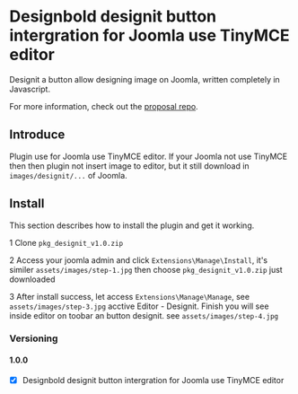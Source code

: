 # Designbold designit button intergration for Joomla use TinyMCE editor

Designit a button allow designing image on Joomla, written completely in Javascript.

For more information, check out the [proposal repo](https://github.com/designboldgit/joomla-designit-extension).

## Introduce

Plugin use for Joomla use TinyMCE editor. If your Joomla not use TinyMCE then then plugin not insert image to editor, but it still download in `images/designit/...` of Joomla.

## Install

This section describes how to install the plugin and get it working.

1 Clone `pkg_designit_v1.0.zip`

2 Access your joomla admin and click `Extensions\Manage\Install`, it's similer `assets/images/step-1.jpg` then choose `pkg_designit_v1.0.zip` just downloaded

3 After install success, let access `Extensions\Manage\Manage`, see `assets/images/step-3.jpg` acctive Editor - Designit. Finish you will see inside editor on toobar an button designit. see `assets/images/step-4.jpg`


### Versioning

#### 1.0.0

- [X] Designbold designit button intergration for Joomla use TinyMCE editor